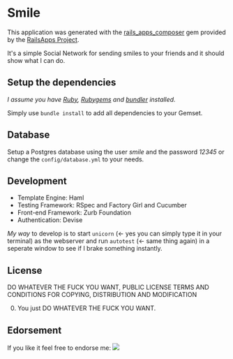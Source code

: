 # Smile

This application was generated with the [rails_apps_composer](https://github.com/RailsApps/rails_apps_composer) gem provided by the [RailsApps Project](http://railsapps.github.com).

It's a simple Social Network for sending smiles to your friends and it should show what I can do.

## Setup the dependencies

*I assume you have [Ruby](http://www.ruby-lang.org/en/downloads), [Rubygems](http://rubygems.org/pages/download) and [bundler](http://gembundler.com) installed.*

Simply use ```bundle install``` to add all dependencies to your Gemset.

## Database

Setup a Postgres database using the user *smile* and the password *12345* or change the ```config/database.yml``` to your needs.

## Development

* Template Engine: Haml
* Testing Framework: RSpec and Factory Girl and Cucumber
* Front-end Framework: Zurb Foundation
* Authentication: Devise

*My way* to develop is to start ```unicorn``` (<- yes you can simply type it in your terminal) as the webserver and run ```autotest``` (<- same thing again) in a seperate window to see if I brake something instantly.

## License

DO WHATEVER THE FUCK YOU WANT, PUBLIC LICENSE
TERMS AND CONDITIONS FOR COPYING, DISTRIBUTION AND MODIFICATION

0. You just DO WHATEVER THE FUCK YOU WANT.

## Edorsement

If you like it feel free to endorse me: [![](http://api.coderwall.com/optikfluffel/endorsecount.png)](http://coderwall.com/optikfluffel)
